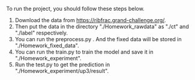 To run the project, you should follow these steps below.
1. Download the data from https://ribfrac.grand-challenge.org/.
2. Then put the data in the directory "./Homework_rawdata" as "./ct" and "./label" respectively.
3. You can run the preprocess.py . And the fixed data will be stored in "./Homework_fixed_data".
4. You can run the train.py to train the model and save it in "./Homework_experiment".
5. Run the test.py to get the prediction in "./Homework_experiment/up3/result".

